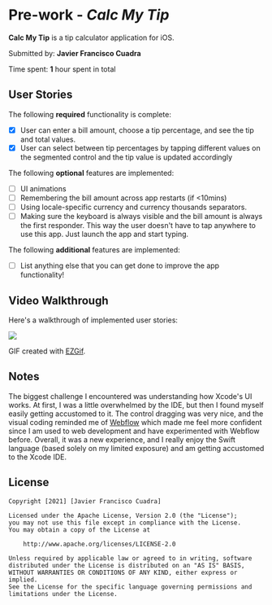 # Pre-work - *Calc My Tip*

**Calc My Tip** is a tip calculator application for iOS.

Submitted by: **Javier Francisco Cuadra**

Time spent: **1** hour spent in total

## User Stories

The following **required** functionality is complete:

* [X] User can enter a bill amount, choose a tip percentage, and see the tip and total values.
* [X] User can select between tip percentages by tapping different values on the segmented control and the tip value is updated accordingly

The following **optional** features are implemented:

* [ ] UI animations
* [ ] Remembering the bill amount across app restarts (if <10mins)
* [ ] Using locale-specific currency and currency thousands separators.
* [ ] Making sure the keyboard is always visible and the bill amount is always the first responder. This way the user doesn't have to tap anywhere to use this app. Just launch the app and start typing.

The following **additional** features are implemented:

- [ ] List anything else that you can get done to improve the app functionality!

## Video Walkthrough

Here's a walkthrough of implemented user stories:

![](https://i.imgur.com/WAZslyV.gif)

GIF created with [EZGif](https://ezgif.com/video-to-gif).

## Notes

The biggest challenge I encountered was understanding how Xcode's UI works. At first, I was a little overwhelmed by the IDE, but then I found myself easily getting accustomed to it. The control dragging was very nice, and the visual coding reminded me of [Webflow](https://webflow.com) which made me feel more confident since I am used to web development and have experimented with Webflow before. Overall, it was a new experience, and I really enjoy the Swift language (based solely on my limited exposure) and am getting accustomed to the Xcode IDE.

## License

    Copyright [2021] [Javier Francisco Cuadra]

    Licensed under the Apache License, Version 2.0 (the "License");
    you may not use this file except in compliance with the License.
    You may obtain a copy of the License at

        http://www.apache.org/licenses/LICENSE-2.0

    Unless required by applicable law or agreed to in writing, software
    distributed under the License is distributed on an "AS IS" BASIS,
    WITHOUT WARRANTIES OR CONDITIONS OF ANY KIND, either express or implied.
    See the License for the specific language governing permissions and
    limitations under the License.

